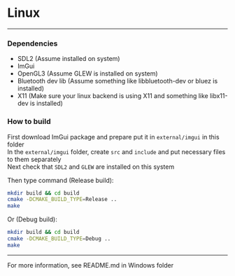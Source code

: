 # Linux  

------

### Dependencies  
* SDL2 (Assume installed on system)  
* ImGui  
* OpenGL3 (Assume GLEW is installed on system)  
* Bluetooth dev lib (Assume something like libbluetooth-dev or bluez is installed)  
* X11 (Make sure your linux backend is using X11 and something like libx11-dev is installed)  

### How to build  
First download ImGui package and prepare put it in ```external/imgui``` in this folder  
In the ```external/imgui``` folder, create ```src``` and ```include``` and put necessary files to them separately  
Next check that ```SDL2``` and ```GLEW``` are installed on this system  

Then type command (Release build):  
```bash
mkdir build && cd build  
cmake -DCMAKE_BUILD_TYPE=Release ..
make
```

Or (Debug build):  
```bash
mkdir build && cd build  
cmake -DCMAKE_BUILD_TYPE=Debug ..
make
```

------

For more information, see README.md in Windows folder  